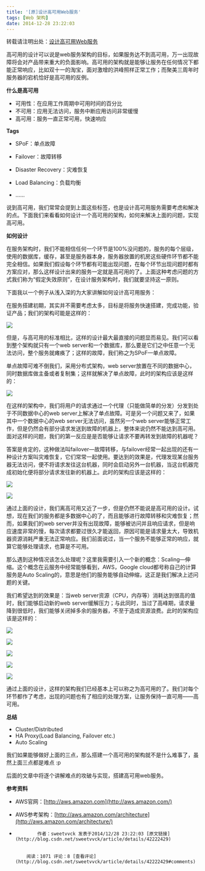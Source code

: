 ```yaml
---
title: '[原]设计高可用Web服务'
tags: [Web 架构]
date: 2014-12-28 23:22:03
---
```




转载请注明出处：[设计高可用Web服务](http://blog.csdn.net/sweetvvck/article/details/42222429)




高可用的设计可以说是web服务架构的目标，如果服务达不到高可用，万一出现故障将会对产品带来重大的负面影响。高可用的架构就是能够让服务在任何情况下都能正常响应，比如双十一的淘宝，面对激增的洪峰照样正常工作；而聚美三周年时服务器的宕机恰好是高可用的反例。


<!--more-->

**什么是高可用**




*   可用性：在应用工作周期中可用时间的百分比
*   不可用：应用无法访问，服务中断应用访问非常缓慢
*   高可用：服务一直正常可用，快速响应




**Tags**




*   SPoF：单点故障

*   Failover：故障转移
*   Disaster Recovery：灾难恢复
*   Load Balancing：负载均衡
*   …...




说到高可用，我们常常会提到上面这些标签，也是设计高可用服务需要考虑和解决的点。下面我们来看看如何设计一个高可用的架构，如何来解决上面的问题，实现高可用。




**如何设计**




在服务架构时，我们不能相信任何一个环节是100%没问题的，服务的每个层级，使用的数据库，缓存，甚至是服务器本身，服务器放置的机房这些硬件环节都不能完全相信。如果我们假设每个环节都有可能出现问题，在每个环节出现问题时都有方案应对，那么这样设计出来的服务一定就是高可用的了。上面这种考虑问题的方式我们称为“假定失效原则”，在设计服务架构时，我们就要坚持这一原则。




下面我以一个例子从浅入深的为大家讲解如何设计高可用服务：




在服务搭建初期，其实并不需要考虑太多，目标是将服务快速搭建，完成功能，验证产品；我们的架构可能是这样的：


![](http://img.blog.csdn.net/20141229004215515?watermark/2/text/aHR0cDovL2Jsb2cuY3Nkbi5uZXQvc3dlZXR2dmNr/font/5a6L5L2T/fontsize/400/fill/I0JBQkFCMA==/dissolve/70/gravity/Center)
[](https://app.yinxiang.com/shard/s18/sh/92a8e772-0432-4c4f-bbdd-ba4a449bd9fe/83b1eea9519c0456?content=# "下载")[](https://app.yinxiang.com/shard/s18/sh/92a8e772-0432-4c4f-bbdd-ba4a449bd9fe/83b1eea9519c0456?content=# "图片集")



但是，与高可用的标准相比，这样的设计最大最直接的问题显而易见。我们可以看到整个架构就只有一个web&nbsp;server和一个数据库，那么要是它们之中任意一个无法访问，整个服务就瘫痪了；这样的故障，我们称之为SPoF—单点故障。

单点故障可难不倒我们，采用分布式架构，web server放置在不同的数据中心，同时数据库做主备或者复制集；这样就解决了单点故障，此时的架构应该是这样的：


![](http://img.blog.csdn.net/20141229004231609?watermark/2/text/aHR0cDovL2Jsb2cuY3Nkbi5uZXQvc3dlZXR2dmNr/font/5a6L5L2T/fontsize/400/fill/I0JBQkFCMA==/dissolve/70/gravity/Center)
[](https://app.yinxiang.com/shard/s18/sh/92a8e772-0432-4c4f-bbdd-ba4a449bd9fe/83b1eea9519c0456?content=# "下载")[](https://app.yinxiang.com/shard/s18/sh/92a8e772-0432-4c4f-bbdd-ba4a449bd9fe/83b1eea9519c0456?content=# "图片集")



在这样的架构中，我们将用户的请求通过一个代理（只能做简单的分发）分发到处于不同数据中心的web&nbsp;server上解决了单点故障。可是另一个问题又来了，如果其中一个数据中心的web server无法访问，虽然另一个web server能够正常工作，但是仍然会有部分请求发送到故障的机器上，整体来说仍然不能达到高可用。面对这样的问题，我们的第一反应是是否能够让请求不要再转发到故障的机器呢？




答案是肯定的，这种做法叫failover—故障转移，与failover经常一起出现的还有一种设计方案叫灾难恢复，它们常常一起使用。要达到的效果是，代理发现某台服务器无法访问，便不将请求发往这台机器，同时会启动另外一台机器，当这台机器完成初始化便将部分请求发往新的机器上。此时的架构应该是这样的：


![](http://img.blog.csdn.net/20141229004242666?watermark/2/text/aHR0cDovL2Jsb2cuY3Nkbi5uZXQvc3dlZXR2dmNr/font/5a6L5L2T/fontsize/400/fill/I0JBQkFCMA==/dissolve/70/gravity/Center)
[](https://app.yinxiang.com/shard/s18/sh/92a8e772-0432-4c4f-bbdd-ba4a449bd9fe/83b1eea9519c0456?content=# "下载")[](https://app.yinxiang.com/shard/s18/sh/92a8e772-0432-4c4f-bbdd-ba4a449bd9fe/83b1eea9519c0456?content=# "图片集")


![](http://img.blog.csdn.net/20141229004301090?watermark/2/text/aHR0cDovL2Jsb2cuY3Nkbi5uZXQvc3dlZXR2dmNr/font/5a6L5L2T/fontsize/400/fill/I0JBQkFCMA==/dissolve/70/gravity/Center)
[](https://app.yinxiang.com/shard/s18/sh/92a8e772-0432-4c4f-bbdd-ba4a449bd9fe/83b1eea9519c0456?content=# "下载")[](https://app.yinxiang.com/shard/s18/sh/92a8e772-0432-4c4f-bbdd-ba4a449bd9fe/83b1eea9519c0456?content=# "图片集")






通过上面的设计，我们离高可用又近了一步，但是仍然不能说是高可用的设计。试想，现在我们的服务都是多数据中心的了，而且能够进行故障转移和灾难恢复；然而，如果我们的web server并没有出现故障，能够被访问并且响应请求，但是响应速度非常的慢，每次请求都要过很久才能返回，原因可能是请求量太大，导致机器资源消耗严重无法正常响应。我们前面说过，当一个服务不能够正常的响应，就算它能够处理请求，也算是不可用。




那么遇到这种情况该怎么处理呢？这里我需要引入一个新的概念：Scaling—伸缩。这个概念在云服务中经常能够看到，AWS，Google cloud都号称自己的计算服务是Auto&nbsp;Scaling的，意思是他们的服务能够自动伸缩，这正是我们解决上述问题的关键。




我们希望达到的效果是：当web server资源（CPU，内存等）消耗达到很高的&#20540;时，我们能够启动新的web server缓解压力；与此同时，当过了高峰期，请求量降到很低时，我们能够关闭掉多余的服务器，不至于造成资源浪费。此时的架构应该是这样的：


![](http://img.blog.csdn.net/20141229004324084?watermark/2/text/aHR0cDovL2Jsb2cuY3Nkbi5uZXQvc3dlZXR2dmNr/font/5a6L5L2T/fontsize/400/fill/I0JBQkFCMA==/dissolve/70/gravity/Center)
[](https://app.yinxiang.com/shard/s18/sh/92a8e772-0432-4c4f-bbdd-ba4a449bd9fe/83b1eea9519c0456?content=# "下载")[](https://app.yinxiang.com/shard/s18/sh/92a8e772-0432-4c4f-bbdd-ba4a449bd9fe/83b1eea9519c0456?content=# "图片集")


![](http://img.blog.csdn.net/20141229004345937?watermark/2/text/aHR0cDovL2Jsb2cuY3Nkbi5uZXQvc3dlZXR2dmNr/font/5a6L5L2T/fontsize/400/fill/I0JBQkFCMA==/dissolve/70/gravity/Center)
[](https://app.yinxiang.com/shard/s18/sh/92a8e772-0432-4c4f-bbdd-ba4a449bd9fe/83b1eea9519c0456?content=# "下载")[](https://app.yinxiang.com/shard/s18/sh/92a8e772-0432-4c4f-bbdd-ba4a449bd9fe/83b1eea9519c0456?content=# "图片集")




![](http://img.blog.csdn.net/20141229004405234?watermark/2/text/aHR0cDovL2Jsb2cuY3Nkbi5uZXQvc3dlZXR2dmNr/font/5a6L5L2T/fontsize/400/fill/I0JBQkFCMA==/dissolve/70/gravity/Center)
[](https://app.yinxiang.com/shard/s18/sh/92a8e772-0432-4c4f-bbdd-ba4a449bd9fe/83b1eea9519c0456?content=# "下载")[](https://app.yinxiang.com/shard/s18/sh/92a8e772-0432-4c4f-bbdd-ba4a449bd9fe/83b1eea9519c0456?content=# "图片集")


![](http://img.blog.csdn.net/20141229004420296?watermark/2/text/aHR0cDovL2Jsb2cuY3Nkbi5uZXQvc3dlZXR2dmNr/font/5a6L5L2T/fontsize/400/fill/I0JBQkFCMA==/dissolve/70/gravity/Center)
[](https://app.yinxiang.com/shard/s18/sh/92a8e772-0432-4c4f-bbdd-ba4a449bd9fe/83b1eea9519c0456?content=# "下载")[](https://app.yinxiang.com/shard/s18/sh/92a8e772-0432-4c4f-bbdd-ba4a449bd9fe/83b1eea9519c0456?content=# "图片集")




![](http://img.blog.csdn.net/20141229004433156?watermark/2/text/aHR0cDovL2Jsb2cuY3Nkbi5uZXQvc3dlZXR2dmNr/font/5a6L5L2T/fontsize/400/fill/I0JBQkFCMA==/dissolve/70/gravity/Center)
[](https://app.yinxiang.com/shard/s18/sh/92a8e772-0432-4c4f-bbdd-ba4a449bd9fe/83b1eea9519c0456?content=# "下载")[](https://app.yinxiang.com/shard/s18/sh/92a8e772-0432-4c4f-bbdd-ba4a449bd9fe/83b1eea9519c0456?content=# "图片集")



通过上面的设计，这样的架构我们已经基本上可以称之为高可用的了。我们对每个环节都作了考虑，出现的问题也有了相应的处理方案，让服务保持一直可用——高可用。







**总结**




*   Cluster/Distributed
*   HA&nbsp;Proxy(Load Balancing, Failover etc.)
*   Auto Scaling




我们如果能够做好上面的三点，那么搭建一个高可用的架构就不是什么难事了，虽然上面三点都是难点 :p

后面的文章中将逐个讲解难点的攻破与实现，搭建高可用web服务。







**参考资料**





*   AWS官网：[http://aws.amazon.com](http://aws.amazon.com/)
*   AWS参考架构：[http://aws.amazon.com/architecture](http://aws.amazon.com/architecture/)

*   [](http://aws.amazon.com/architecture/)


                作者：sweetvvck 发表于2014/12/28 23:22:03 [原文链接](http://blog.csdn.net/sweetvvck/article/details/42222429)


            阅读：1071 评论：8 [查看评论](http://blog.csdn.net/sweetvvck/article/details/42222429#comments)
